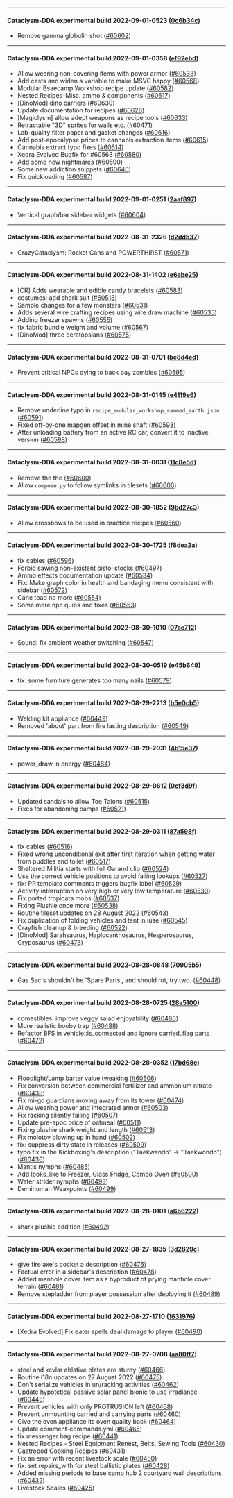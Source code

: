 
---

#### Cataclysm-DDA experimental build 2022-09-01-0523 ([0c6b34c](https://github.com/CleverRaven/Cataclysm-DDA/releases/tag/cdda-experimental-2022-09-01-0523))

* Remove gamma globulin shot ([#60602](https://github.com/CleverRaven/Cataclysm-DDA/pull/60602))

---

#### Cataclysm-DDA experimental build 2022-09-01-0358 ([ef92ebd](https://github.com/CleverRaven/Cataclysm-DDA/releases/tag/cdda-experimental-2022-09-01-0358))

* Allow wearing non-covering items with power armor ([#60533](https://github.com/CleverRaven/Cataclysm-DDA/pull/60533))
* Add casts and widen a variable to make MSVC happy ([#60568](https://github.com/CleverRaven/Cataclysm-DDA/pull/60568))
* Modular Bsaecamp Workshop recipe update ([#60582](https://github.com/CleverRaven/Cataclysm-DDA/pull/60582))
* Nested Recipes-Misc. ammo & components ([#60617](https://github.com/CleverRaven/Cataclysm-DDA/pull/60617))
* [DinoMod] dino carriers ([#60630](https://github.com/CleverRaven/Cataclysm-DDA/pull/60630))
* Update documentation for recipes ([#60628](https://github.com/CleverRaven/Cataclysm-DDA/pull/60628))
* [Magiclysm] allow adept weapons as recipe tools ([#60633](https://github.com/CleverRaven/Cataclysm-DDA/pull/60633))
* Retractable "3D" sprites for walls etc. ([#60471](https://github.com/CleverRaven/Cataclysm-DDA/pull/60471))
* Lab-quality filter paper and gasket changes ([#60616](https://github.com/CleverRaven/Cataclysm-DDA/pull/60616))
* Add post-apocalypse prices to cannabis extraction items ([#60615](https://github.com/CleverRaven/Cataclysm-DDA/pull/60615))
* Cannabis extract typo fixes ([#60614](https://github.com/CleverRaven/Cataclysm-DDA/pull/60614))
* Xedra Evolved Bugfix for #60563 ([#60580](https://github.com/CleverRaven/Cataclysm-DDA/pull/60580))
* Add some new nightmares ([#60590](https://github.com/CleverRaven/Cataclysm-DDA/pull/60590))
* Some new addiction snippets ([#60640](https://github.com/CleverRaven/Cataclysm-DDA/pull/60640))
* Fix quickloading ([#60587](https://github.com/CleverRaven/Cataclysm-DDA/pull/60587))

---

#### Cataclysm-DDA experimental build 2022-09-01-0251 ([2aaf897](https://github.com/CleverRaven/Cataclysm-DDA/releases/tag/cdda-experimental-2022-09-01-0251))

* Vertical graph/bar sidebar widgets ([#60604](https://github.com/CleverRaven/Cataclysm-DDA/pull/60604))

---

#### Cataclysm-DDA experimental build 2022-08-31-2326 ([d2ddb37](https://github.com/CleverRaven/Cataclysm-DDA/releases/tag/cdda-experimental-2022-08-31-2326))

* CrazyCataclysm: Rocket Cans and POWERTHIRST ([#60571](https://github.com/CleverRaven/Cataclysm-DDA/pull/60571))

---

#### Cataclysm-DDA experimental build 2022-08-31-1402 ([e6abe25](https://github.com/CleverRaven/Cataclysm-DDA/releases/tag/cdda-experimental-2022-08-31-1402))

* [CR] Adds wearable and edible candy bracelets ([#60583](https://github.com/CleverRaven/Cataclysm-DDA/pull/60583))
* costumes: add shork suit ([#60518](https://github.com/CleverRaven/Cataclysm-DDA/pull/60518))
* Sample changes for a few monsters ([#60531](https://github.com/CleverRaven/Cataclysm-DDA/pull/60531))
* Adds several wire crafting recipes using wire draw machine ([#60535](https://github.com/CleverRaven/Cataclysm-DDA/pull/60535))
* Adding freezer spawns ([#60555](https://github.com/CleverRaven/Cataclysm-DDA/pull/60555))
* fix fabric bundle weight and volume ([#60567](https://github.com/CleverRaven/Cataclysm-DDA/pull/60567))
* [DinoMod] three ceratopsians ([#60575](https://github.com/CleverRaven/Cataclysm-DDA/pull/60575))

---

#### Cataclysm-DDA experimental build 2022-08-31-0701 ([be8d4ed](https://github.com/CleverRaven/Cataclysm-DDA/releases/tag/cdda-experimental-2022-08-31-0701))

* Prevent critical NPCs dying to back bay zombies ([#60595](https://github.com/CleverRaven/Cataclysm-DDA/pull/60595))

---

#### Cataclysm-DDA experimental build 2022-08-31-0145 ([e4119e6](https://github.com/CleverRaven/Cataclysm-DDA/releases/tag/cdda-experimental-2022-08-31-0145))

* Remove underline typo in `recipe_modular_workshop_rammed_earth.json` ([#60591](https://github.com/CleverRaven/Cataclysm-DDA/pull/60591))
* Fixed off-by-one mapgen offset in mine shaft ([#60593](https://github.com/CleverRaven/Cataclysm-DDA/pull/60593))
* After unloading battery from an active RC car, convert it to inactive version ([#60598](https://github.com/CleverRaven/Cataclysm-DDA/pull/60598))

---

#### Cataclysm-DDA experimental build 2022-08-31-0031 ([11c8e5d](https://github.com/CleverRaven/Cataclysm-DDA/releases/tag/cdda-experimental-2022-08-31-0031))

* Remove the the ([#60600](https://github.com/CleverRaven/Cataclysm-DDA/pull/60600))
* Allow `compose.py` to follow symlinks in tilesets ([#60606](https://github.com/CleverRaven/Cataclysm-DDA/pull/60606))

---

#### Cataclysm-DDA experimental build 2022-08-30-1852 ([9bd27c3](https://github.com/CleverRaven/Cataclysm-DDA/releases/tag/cdda-experimental-2022-08-30-1852))

* Allow crossbows to be used in practice recipes ([#60560](https://github.com/CleverRaven/Cataclysm-DDA/pull/60560))

---

#### Cataclysm-DDA experimental build 2022-08-30-1725 ([f8dea2a](https://github.com/CleverRaven/Cataclysm-DDA/releases/tag/cdda-experimental-2022-08-30-1725))

* fix cables ([#60596](https://github.com/CleverRaven/Cataclysm-DDA/pull/60596))
* Forbid sawing non-existent pistol stocks ([#60497](https://github.com/CleverRaven/Cataclysm-DDA/pull/60497))
* Ammo effects documentation update ([#60534](https://github.com/CleverRaven/Cataclysm-DDA/pull/60534))
* Fix: Make graph color in health and bandaging menu consistent with sidebar ([#60572](https://github.com/CleverRaven/Cataclysm-DDA/pull/60572))
* Cane toad no more ([#60554](https://github.com/CleverRaven/Cataclysm-DDA/pull/60554))
* Some more npc quips and fixes ([#60553](https://github.com/CleverRaven/Cataclysm-DDA/pull/60553))

---

#### Cataclysm-DDA experimental build 2022-08-30-1010 ([07ac712](https://github.com/CleverRaven/Cataclysm-DDA/releases/tag/cdda-experimental-2022-08-30-1010))

* Sound: fix ambient weather switching ([#60547](https://github.com/CleverRaven/Cataclysm-DDA/pull/60547))

---

#### Cataclysm-DDA experimental build 2022-08-30-0519 ([e45b649](https://github.com/CleverRaven/Cataclysm-DDA/releases/tag/cdda-experimental-2022-08-30-0519))

* fix: some furniture generates too many nails ([#60579](https://github.com/CleverRaven/Cataclysm-DDA/pull/60579))

---

#### Cataclysm-DDA experimental build 2022-08-29-2213 ([b5e0cb5](https://github.com/CleverRaven/Cataclysm-DDA/releases/tag/cdda-experimental-2022-08-29-2213))

* Welding kit appliance ([#60449](https://github.com/CleverRaven/Cataclysm-DDA/pull/60449))
* Removed 'about' part from fire lasting description ([#60549](https://github.com/CleverRaven/Cataclysm-DDA/pull/60549))

---

#### Cataclysm-DDA experimental build 2022-08-29-2031 ([4b15e37](https://github.com/CleverRaven/Cataclysm-DDA/releases/tag/cdda-experimental-2022-08-29-2031))

* power_draw in energy ([#60484](https://github.com/CleverRaven/Cataclysm-DDA/pull/60484))

---

#### Cataclysm-DDA experimental build 2022-08-29-0612 ([0cf3d9f](https://github.com/CleverRaven/Cataclysm-DDA/releases/tag/cdda-experimental-2022-08-29-0612))

* Updated sandals to allow Toe Talons ([#60515](https://github.com/CleverRaven/Cataclysm-DDA/pull/60515))
* Fixes for abandoning camps ([#60521](https://github.com/CleverRaven/Cataclysm-DDA/pull/60521))

---

#### Cataclysm-DDA experimental build 2022-08-29-0311 ([87a598f](https://github.com/CleverRaven/Cataclysm-DDA/releases/tag/cdda-experimental-2022-08-29-0311))

* fix cables ([#60516](https://github.com/CleverRaven/Cataclysm-DDA/pull/60516))
* Fixed wrong unconditional exit after first iteration when getting water from puddles and toilet ([#60517](https://github.com/CleverRaven/Cataclysm-DDA/pull/60517))
* Sheltered Militia starts with full Garand clip ([#60524](https://github.com/CleverRaven/Cataclysm-DDA/pull/60524))
* Use the correct vehicle positions to avoid failing lookups ([#60527](https://github.com/CleverRaven/Cataclysm-DDA/pull/60527))
* fix: PR template comments triggers bugfix label ([#60529](https://github.com/CleverRaven/Cataclysm-DDA/pull/60529))
* Activity interruption on very high or very low temperature ([#60530](https://github.com/CleverRaven/Cataclysm-DDA/pull/60530))
* Fix ported tropicata mobs ([#60537](https://github.com/CleverRaven/Cataclysm-DDA/pull/60537))
* Fixing Plushie once more ([#60538](https://github.com/CleverRaven/Cataclysm-DDA/pull/60538))
* Routine tileset updates on 28 August 2022 ([#60543](https://github.com/CleverRaven/Cataclysm-DDA/pull/60543))
* Fix duplication of folding vehicles and tent in iuse  ([#60545](https://github.com/CleverRaven/Cataclysm-DDA/pull/60545))
* Crayfish cleanup & breeding ([#60522](https://github.com/CleverRaven/Cataclysm-DDA/pull/60522))
* [DinoMod] Sarahsaurus, Haplocanthosaurus, Hesperosaurus, Gryposaurus ([#60473](https://github.com/CleverRaven/Cataclysm-DDA/pull/60473))

---

#### Cataclysm-DDA experimental build 2022-08-28-0848 ([70905b5](https://github.com/CleverRaven/Cataclysm-DDA/releases/tag/cdda-experimental-2022-08-28-0848))

* Gas Sac's shouldn't be 'Spare Parts', and should rot, try two. ([#60448](https://github.com/CleverRaven/Cataclysm-DDA/pull/60448))

---

#### Cataclysm-DDA experimental build 2022-08-28-0725 ([28a5100](https://github.com/CleverRaven/Cataclysm-DDA/releases/tag/cdda-experimental-2022-08-28-0725))

* comestibles: improve veggy salad enjoyability ([#60486](https://github.com/CleverRaven/Cataclysm-DDA/pull/60486))
* More realistic booby trap ([#60488](https://github.com/CleverRaven/Cataclysm-DDA/pull/60488))
* Refactor BFS in vehicle::is_connected and ignore carried_flag parts ([#60472](https://github.com/CleverRaven/Cataclysm-DDA/pull/60472))

---

#### Cataclysm-DDA experimental build 2022-08-28-0352 ([17bd68e](https://github.com/CleverRaven/Cataclysm-DDA/releases/tag/cdda-experimental-2022-08-28-0352))

* Floodlight/Lamp barter value tweaking ([#60506](https://github.com/CleverRaven/Cataclysm-DDA/pull/60506))
* Fix conversion between commercial fertilizer and ammonium nitrate ([#60438](https://github.com/CleverRaven/Cataclysm-DDA/pull/60438))
* Fix mi-go guardians moving away from its tower ([#60474](https://github.com/CleverRaven/Cataclysm-DDA/pull/60474))
* Allow wearing power and integrated armor ([#60503](https://github.com/CleverRaven/Cataclysm-DDA/pull/60503))
* Fix racking silently failing ([#60507](https://github.com/CleverRaven/Cataclysm-DDA/pull/60507))
* Update pre-apoc price of oatmeal ([#60511](https://github.com/CleverRaven/Cataclysm-DDA/pull/60511))
* Fixing plushie shark weight and length ([#60513](https://github.com/CleverRaven/Cataclysm-DDA/pull/60513))
* Fix molotov blowing up in hand ([#60502](https://github.com/CleverRaven/Cataclysm-DDA/pull/60502))
* fix: suppress dirty state in releases ([#60509](https://github.com/CleverRaven/Cataclysm-DDA/pull/60509))
* typo fix in the Kickboxing's description ("Taekwando" -> "Taekwondo") ([#60436](https://github.com/CleverRaven/Cataclysm-DDA/pull/60436))
* Mantis nymphs ([#60485](https://github.com/CleverRaven/Cataclysm-DDA/pull/60485))
* Add looks_like to Freezer, Glass Fridge, Combo Oven ([#60500](https://github.com/CleverRaven/Cataclysm-DDA/pull/60500))
* Water strider nymphs ([#60493](https://github.com/CleverRaven/Cataclysm-DDA/pull/60493))
* Demihuman Weakpoints ([#60499](https://github.com/CleverRaven/Cataclysm-DDA/pull/60499))

---

#### Cataclysm-DDA experimental build 2022-08-28-0101 ([a6b6222](https://github.com/CleverRaven/Cataclysm-DDA/releases/tag/cdda-experimental-2022-08-28-0101))

* shark plushie addition ([#60492](https://github.com/CleverRaven/Cataclysm-DDA/pull/60492))

---

#### Cataclysm-DDA experimental build 2022-08-27-1835 ([3d2829c](https://github.com/CleverRaven/Cataclysm-DDA/releases/tag/cdda-experimental-2022-08-27-1835))

* give fire axe's pocket a description ([#60476](https://github.com/CleverRaven/Cataclysm-DDA/pull/60476))
* Factual error in a sidebar's description ([#60478](https://github.com/CleverRaven/Cataclysm-DDA/pull/60478))
* Added manhole cover item as a byproduct of prying manhole cover terrain ([#60481](https://github.com/CleverRaven/Cataclysm-DDA/pull/60481))
* Remove stepladder from player possession after deploying it ([#60489](https://github.com/CleverRaven/Cataclysm-DDA/pull/60489))

---

#### Cataclysm-DDA experimental build 2022-08-27-1710 ([1631976](https://github.com/CleverRaven/Cataclysm-DDA/releases/tag/cdda-experimental-2022-08-27-1710))

* [Xedra Evolved] Fix eater spells deal damage to player ([#60490](https://github.com/CleverRaven/Cataclysm-DDA/pull/60490))

---

#### Cataclysm-DDA experimental build 2022-08-27-0708 ([aa80ff7](https://github.com/CleverRaven/Cataclysm-DDA/releases/tag/cdda-experimental-2022-08-27-0708))

* steel and kevlar ablative plates are sturdy ([#60466](https://github.com/CleverRaven/Cataclysm-DDA/pull/60466))
* Routine i18n updates on 27 August 2022 ([#60475](https://github.com/CleverRaven/Cataclysm-DDA/pull/60475))
* Don't serialize vehicles in un/racking activities ([#60462](https://github.com/CleverRaven/Cataclysm-DDA/pull/60462))
* Update hypotetical passive solar panel bionic to use irradiance ([#60445](https://github.com/CleverRaven/Cataclysm-DDA/pull/60445))
* Prevent vehicles with only PROTRUSION left ([#60458](https://github.com/CleverRaven/Cataclysm-DDA/pull/60458))
* Prevent unmounting carried and carrying parts ([#60460](https://github.com/CleverRaven/Cataclysm-DDA/pull/60460))
* Give the oven appliance its oven quality back ([#60464](https://github.com/CleverRaven/Cataclysm-DDA/pull/60464))
* Update comment-commands.yml ([#60465](https://github.com/CleverRaven/Cataclysm-DDA/pull/60465))
* fix messenger bag recipe ([#60441](https://github.com/CleverRaven/Cataclysm-DDA/pull/60441))
* Nested Recipes - Steel Equipment Renest, Belts, Sewing Tools ([#60430](https://github.com/CleverRaven/Cataclysm-DDA/pull/60430))
* Gastropod Cooking Recipes ([#60431](https://github.com/CleverRaven/Cataclysm-DDA/pull/60431))
* Fix an error with recent livestock scale ([#60450](https://github.com/CleverRaven/Cataclysm-DDA/pull/60450))
* fix: set repairs_with for steel ballistic plates ([#60428](https://github.com/CleverRaven/Cataclysm-DDA/pull/60428))
* Added missing periods to base camp hub 2 courtyard wall descriptions ([#60432](https://github.com/CleverRaven/Cataclysm-DDA/pull/60432))
* Livestock Scales ([#60425](https://github.com/CleverRaven/Cataclysm-DDA/pull/60425))

